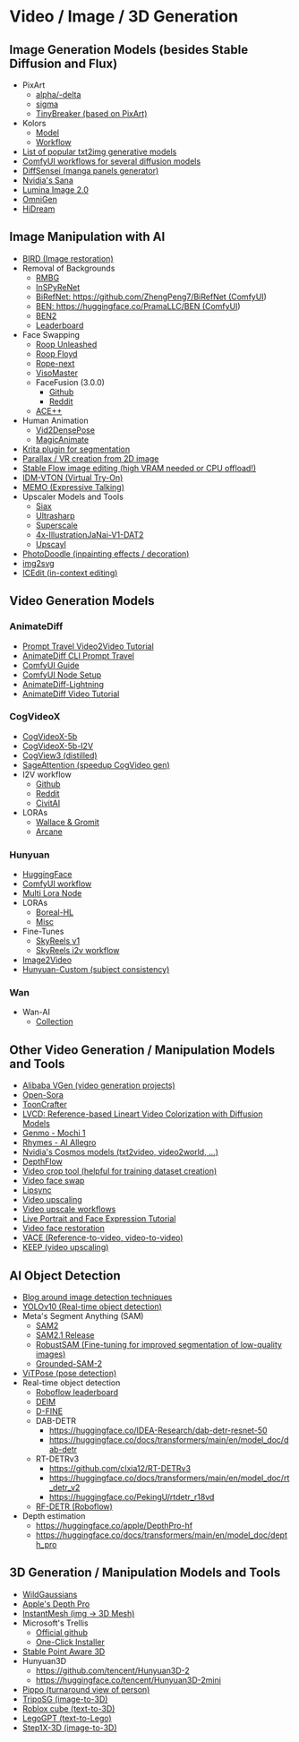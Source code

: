 # Video / Image / 3D Generation


## Image Generation Models (besides Stable Diffusion and Flux)
- PixArt
  - [alpha/-delta](https://github.com/PixArt-alpha/PixArt-alpha)
  - [sigma](https://github.com/PixArt-alpha/PixArt-sigma)
  - [TinyBreaker (based on PixArt)](https://civitai.com/models/1213728/tinybreaker)
- Kolors
  - [Model](https://huggingface.co/Kwai-Kolors/Kolors )
  - [Workflow](https://civitai.com/models/1078853/midjourney-is-kolorflux)
- [List of popular txt2img generative models](https://github.com/vladmandic/automatic/wiki/Models#)
- [ComfyUI workflows for several diffusion models](https://github.com/city96/ComfyUI_ExtraModels)
- [DiffSensei (manga panels generator)](https://github.com/jianzongwu/DiffSensei)
- [Nvidia's Sana](https://github.com/NVlabs/Sana)
- [Lumina Image 2.0](https://civitai.com/models/1222266?modelVersionId=1377095)
- [OmniGen](https://github.com/VectorSpaceLab/OmniGen)
- [HiDream](https://github.com/HiDream-ai/HiDream-I1)


## Image Manipulation with AI
- [BIRD (Image restoration)](https://github.com/hamadichihaoui/BIRD)
- Removal of Backgrounds
  - [RMBG](https://huggingface.co/briaai/RMBG-1.4)
  - [InSPyReNet](https://github.com/plemeri/InSPyReNet)
  - [BiRefNet: https://github.com/ZhengPeng7/BiRefNet (ComfyUI](https://github.com/1038lab/ComfyUI-RMBG))
  - [BEN: https://huggingface.co/PramaLLC/BEN (ComfyUI](https://github.com/DoctorDiffusion/ComfyUI-BEN))
  - [BEN2](https://huggingface.co/PramaLLC/BEN2)
  - [Leaderboard](https://huggingface.co/spaces/bgsys/background-removal-arena)
- Face Swapping
  - [Roop Unleashed](https://codeberg.org/rcthans/roop-unleashednew)
  - [Roop Floyd](https://codeberg.org/Cognibuild/ROOP-FLOYD)
  - [Rope-next](https://github.com/lodgecku/Rope-next)
  - [VisoMaster](https://github.com/visomaster/VisoMaster)
  - FaceFusion (3.0.0)
    - [Github](https://github.com/facefusion/facefusion)
    - [Reddit](https://www.reddit.com/r/StableDiffusion/comments/1fpbm3p/facefusion_300_has_finally_launched/)
  - [ACE++](https://www.patreon.com/posts/face-swapping-121224741)
- Human Animation
  - [Vid2DensePose](https://github.com/Flode-Labs/vid2densepose)
  - [MagicAnimate](https://github.com/magic-research/magic-animate)
- [Krita plugin for segmentation](https://github.com/Acly/krita-ai-tools)
- [Parallax / VR creation from 2D image](https://github.com/combatwombat/tiefling)
- [Stable Flow image editing (high VRAM needed or CPU offload!)](https://github.com/snap-research/stable-flow)
- [IDM-VTON (Virtual Try-On)](https://github.com/yisol/IDM-VTON)
- [MEMO (Expressive Talking)](https://github.com/gjnave/memo-for-windows)
- Upscaler Models and Tools
  - [Siax](https://civitai.com/models/147641/nmkd-siax-cx)
  - [Ultrasharp](https://civitai.com/models/116225/4x-ultrasharp)
  - [Superscale](https://civitai.com/models/141491/4x-nmkd-superscale)
  - [4x-IllustrationJaNai-V1-DAT2](https://openmodeldb.info/models/4x-IllustrationJaNai-V1-DAT2)
  - [Upscayl](https://github.com/upscayl/upscayl)
- [PhotoDoodle (inpainting effects / decoration)](https://github.com/showlab/PhotoDoodle)
- [img2svg](https://huggingface.co/starvector/starvector-8b-im2svg)
- [ICEdit (in-context editing)](https://github.com/River-Zhang/ICEdit)


## Video Generation Models

### AnimateDiff
- [Prompt Travel Video2Video Tutorial](https://stable-diffusion-art.com/animatediff-prompt-travel-video2video/)
- [AnimateDiff CLI Prompt Travel](https://github.com/s9roll7/animatediff-cli-prompt-travel)
- [ComfyUI Guide](https://civitai.com/articles/2379)
- [ComfyUI Node Setup](https://github.com/Kosinkadink/ComfyUI-AnimateDiff-Evolved)
- [AnimateDiff-Lightning](https://huggingface.co/ByteDance/AnimateDiff-Lightning)
- [AnimateDiff Video Tutorial](https://www.youtube.com/watch?v=Gz9pT2CwdoI)

### CogVideoX
- [CogVideoX-5b](https://huggingface.co/THUDM/CogVideoX-5b)
- [CogVideoX-5b-I2V](https://huggingface.co/THUDM/CogVideoX-5b-I2V)
- [CogView3 (distilled)](https://github.com/THUDM/CogView3)
- [SageAttention (speedup CogVideo gen)](https://github.com/thu-ml/SageAttention)
- I2V workflow
  - [Github](https://github.com/henrique-galimberti/i2v-workflow/blob/main/CogVideoX-I2V-workflow_v2.json)
  - [Reddit](https://www.reddit.com/r/StableDiffusion/comments/1fqy71b/cogvideoxi2v_updated_workflow)
  - [CivitAI](https://civitai.com/models/785908/animate-from-still-using-cogvideox-5b-i2v)
- LORAs
  - [Wallace & Gromit](https://huggingface.co/Cseti/CogVideoX-LoRA-Wallace_and_Gromit)
  - [Arcane](https://huggingface.co/Cseti/CogVideoX1.0-LoRA-Arcane-v1)

### Hunyuan
- [HuggingFace](https://huggingface.co/tencent/HunyuanVideo)
- [ComfyUI workflow](https://civitai.com/models/1092466?modelVersionId=1243590)
- [Multi Lora Node](https://github.com/facok/ComfyUI-HunyuanVideoMultiLora)
- LORAs
  - [Boreal-HL](https://civitai.com/models/1222102/boreal-hl?modelVersionId=1376844)
  - [Misc](https://civitai.com/user/Remade)
- Fine-Tunes
  - [SkyReels v1](https://github.com/SkyworkAI/SkyReels-V1)
  - [SkyReels i2v workflow](https://huggingface.co/Kijai/SkyReels-V1-Hunyuan_comfy)
- [Image2Video](https://huggingface.co/tencent/HunyuanVideo-I2V)
- [Hunyuan-Custom (subject consistency)](https://github.com/Tencent-Hunyuan/HunyuanCustom)

### Wan
- Wan-AI
  - [Collection](https://huggingface.co/Wan-AI)


## Other Video Generation / Manipulation Models and Tools
- [Alibaba VGen (video generation projects)](https://github.com/ali-vilab/VGen)
- [Open-Sora](https://github.com/hpcaitech/Open-Sora)
- [ToonCrafter](https://github.com/ToonCrafter/ToonCrafter)
- [LVCD: Reference-based Lineart Video Colorization with Diffusion Models](https://github.com/luckyhzt/LVCD)
- [Genmo - Mochi 1](https://github.com/genmoai/models)
- [Rhymes - AI Allegro](https://huggingface.co/rhymes-ai/Allegro)
- [Nvidia's Cosmos models (txt2video, video2world, ...)](https://huggingface.co/collections/nvidia/cosmos-6751e884dc10e013a0a0d8e6)
- [DepthFlow](https://github.com/BrokenSource/DepthFlow)
- [Video crop tool (helpful for training dataset creation)](https://github.com/Tr1dae/HunyClip)
- [Video face swap](https://codeberg.org/Cognibuild/ROOP-FLOYD)
- [Lipsync](https://github.com/bytedance/LatentSync)
- [Video upscaling](https://huggingface.co/SherryX/STAR)
- [Video upscale workflows](https://civitai.com/search/models?modelType=Workflows&sortBy=models_v9&query=upscale%20vid)
- [Live Portrait and Face Expression Tutorial](https://www.youtube.com/watch?v=q6poA8I7tRM)
- [Video face restoration](https://github.com/wangzhiyaoo/SVFR)
- [VACE (Reference-to-video, video-to-video)](https://github.com/ali-vilab/VACE)
- [KEEP (video upscaling)](https://github.com/jnjaby/KEEP)


## AI Object Detection
- [Blog around image detection techniques](https://blog.roboflow.com/)
- [YOLOv10 (Real-time object detection)](https://github.com/THU-MIG/yolov10 (https://github.com/ultralytics/ultralytics))
- Meta's Segment Anything (SAM)
  - [SAM2](https://github.com/facebookresearch/segment-anything-2)
  - [SAM2.1 Release](https://github.com/facebookresearch/sam2)
  - [RobustSAM (Fine-tuning for improved segmentation of low-quality images)](https://github.com/robustsam/RobustSAM)
  - [Grounded-SAM-2](https://github.com/IDEA-Research/Grounded-SAM-2)
- [ViTPose (pose detection)](https://huggingface.co/collections/usyd-community/vitpose-677fcfd0a0b2b5c8f79c4335)
- Real-time object detection
  - [Roboflow leaderboard](https://leaderboard.roboflow.com/)
  - [DEIM](https://github.com/ShihuaHuang95/DEIM)
  - [D-FINE](https://huggingface.co/collections/ustc-community/d-fine-68109b427cbe6ee36b4e7352)
  - DAB-DETR
    - https://huggingface.co/IDEA-Research/dab-detr-resnet-50
    - https://huggingface.co/docs/transformers/main/en/model_doc/dab-detr
  - RT-DETRv3
    - https://github.com/clxia12/RT-DETRv3
    - https://huggingface.co/docs/transformers/main/en/model_doc/rt_detr_v2
    - https://huggingface.co/PekingU/rtdetr_r18vd
  - [RF-DETR (Roboflow)](https://github.com/roboflow/rf-detr)
- Depth estimation
  - https://huggingface.co/apple/DepthPro-hf
  - https://huggingface.co/docs/transformers/main/en/model_doc/depth_pro


## 3D Generation / Manipulation Models and Tools
- [WildGaussians](https://github.com/jkulhanek/wild-gaussians/)
- [Apple's Depth Pro](https://github.com/apple/ml-depth-pro)
- [InstantMesh (img -> 3D Mesh)](https://github.com/TencentARC/InstantMesh)
- Microsoft's Trellis
  - [Official github](https://github.com/microsoft/TRELLIS)
  - [One-Click Installer](https://github.com/IgorAherne/trellis-stable-projectorz)
- [Stable Point Aware 3D](https://huggingface.co/stabilityai/stable-point-aware-3d)
- Hunyuan3D
  - https://github.com/tencent/Hunyuan3D-2
  - https://huggingface.co/tencent/Hunyuan3D-2mini
- [Pippo (turnaround view of person)](https://github.com/facebookresearch/pippo)
- [TripoSG (image-to-3D)](https://github.com/VAST-AI-Research/TripoSG)
- [Roblox cube (text-to-3D)](https://github.com/Roblox/cube)
- [LegoGPT (text-to-Lego)](https://github.com/AvaLovelace1/LegoGPT)
- [Step1X-3D (image-to-3D)](https://github.com/stepfun-ai/Step1X-3D)

